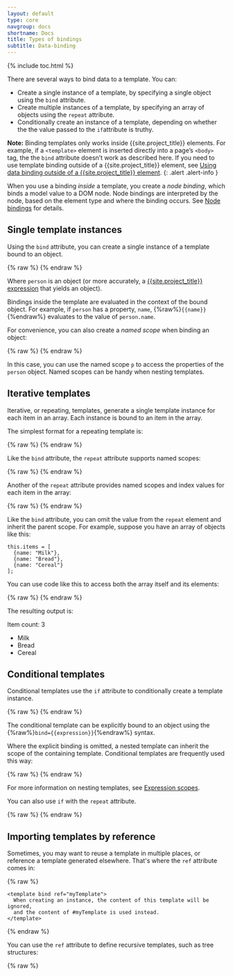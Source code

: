 ```yaml
---
layout: default
type: core
navgroup: docs
shortname: Docs
title: Types of bindings
subtitle: Data-binding
---
```


{% include toc.html %}

There are several ways to bind data to a template. You can:

*   Create a single instance of a template, by specifying a single object using the `bind` attribute.
*   Create multiple instances of a template, by specifying an array of objects using the `repeat`
     attribute.
*   Conditionally create an instance of a template, depending on whether the the value passed to the `if`attribute is truthy.

**Note:** Binding templates only works inside {{site.project_title}} elements. For example, if a
`<template>` element is inserted directly into a page’s `<body>` tag, the the `bind` attribute
doesn’t work as described here. If you need to use template binding outside of a
{{site.project_title}} element, see [Using data binding outside of a {{site.project_title}} element](/docs/polymer/databinding-advanced.html#bindingoutside).
{: .alert .alert-info }

When you use a binding _inside_ a template, you create a _node binding_, which binds a model value to a
DOM node. Node bindings are interpreted by the node, based on the element type and where the binding
occurs. See [Node bindings](#node-bindings) for details.

## Single template instances

Using the `bind` attribute, you can create a single instance of a template bound to an object.

{% raw %}
    <template bind="{{ person }}">
      This template can bind to the person object’s properties, like
      {{ name }}.
    </template>
{% endraw %}

Where `person` is an object (or more accurately, a [{{site.project_title}} expression](#expressions) that yields an object).

Bindings inside the template are evaluated in the context of the bound object. For example,
if `person` has a property, `name`, {%raw%}`{{name}}`{%endraw%} evaluates to the value of `person.name`.

For convenience, you can also create a _named scope_ when binding an object:

{% raw %}
    <template bind="{{ person as p}}">
      This template uses a named scope to access properties, like
      {{ p.name }}.
    </template>
{% endraw %}

In this case, you can use the named scope `p` to access the properties of the `person` object.
Named scopes can be handy when nesting templates.



## Iterative templates

Iterative, or repeating, templates, generate a single template instance for each item in
an array. Each instance is bound to an item in the array.

The simplest format for a repeating template is:

{% raw %}
    <template repeat="{{ array }}">
      Creates an instance with {{ bindings }} for every element in the array collection.
    </template>
{% endraw %}

Like the `bind` attribute, the `repeat` attribute supports named scopes:

{% raw %}
    <template repeat="{{ user in users }}">
      {{user.name}}
    </template>
{% endraw %}

Another of the `repeat` attribute provides named scopes and index values for each
item in the array:

{% raw %}
    <template repeat="{{ user, userIndex in users }}">
      <template repeat="{{ userFile, userFileIndex in user }}">
        {{ userIndex }}:{{ userFileIndex }}.{{ userFile }}
      </template>
    </template>
{% endraw %}

Like the `bind` attribute, you can omit the value from the `repeat` element and inherit the
parent scope. For example, suppose you have an array of objects like this:

    this.items = [
      {name: "Milk"},
      {name: "Bread"},
      {name: "Cereal"}
    ];

You can use code like this to access both the array itself and its elements:

{% raw %}
    <template bind="{{items}}">
      // {{length}} evaluates as items.length
      <p>Item count: {{length}}</p>
      <ul>
      <template repeat>
        // {{name}} here evaluates as the name of a single item
        <li>{{name}}</li>
      </template>
      </ul>
    </template>
{% endraw %}

The resulting output is:

Item count: 3

*   Milk
*   Bread
*   Cereal


## Conditional templates

Conditional templates use the `if` attribute to conditionally create a template instance.

{% raw %}
    <template if="{{ conditionalValue }}">
      Binds if and only if conditionalValue is truthy.
    </template>
{% endraw %}

The conditional template can be explicitly bound to an object using the
{%raw%}`bind={{expression}}`{%endraw%} syntax.

Where the explicit binding is omitted, a nested template can inherit the scope of
the containing template. Conditional templates are frequently used this way:

{% raw %}
    <template bind="{{ myOptions as m }}">
      <template if="{{ m.showCounter }}">
        <div>Counter: {{ m.counter }}</div>
      </template>
    </template>
{% endraw %}

For more information on nesting templates, see [Expression scopes](#expression-scopes).

You can also use `if` with the  `repeat` attribute.

{% raw %}
    <template bind="{{ myList as list }}">
      <template repeat="{{items in list.items}}" if="{{ list.showItems }}">
        <li>{{ item.name }}</li>
      </template>
    </template>
{% endraw %}

## Importing templates by reference

Sometimes, you may want to reuse a template in multiple places, or reference a template generated elsewhere.
That's where the `ref` attribute comes in:

{% raw %}
    <template id="myTemplate">
      Used by any template which refers to this one by the ref attribute
    </template>

    <template bind ref="myTemplate">
      When creating an instance, the content of this template will be ignored,
      and the content of #myTemplate is used instead.
    </template>
{% endraw %}

You can use the `ref` attribute to define recursive templates, such as tree structures:

{% raw %}
    <template>
      <ul>
      <template repeat="{{ items }}" id="t">
        <li>{{name}}
        <ul>
          <template ref="t" repeat="{{ children }}"></template>
        </ul>
      </li>
    </template>
{% endraw %}

In addition, you can bind to the `ref` attribute _itself_, to choose templates dynamically:

{% raw %}
    <template bind ref="{{node.nodeType}}"></template>
{% endraw %}

## Node bindings

Node bindings are created for each binding in the contents of a template. A node binding creates a named relationship between a model value and a DOM node.

How nodes interpret bindings depends on the _type of element_, and the _binding name_. In {{site.project_title}}, the binding name is based on where the binding appears in the markup:

* A binding in the text content of an element, such as {%raw%}`<span>{{someText}}</span>`{%endraw%}, uses the name `textContent`.
* A binding in an element's attribute value, such as {%raw%}`<span style="{{someStyles}}">`{%endraw%} uses the name of the attribute as the name of the binding.


### Binding to text

If a binding occurs between tags, it creates a `textContent` binding to the element.

{% raw %}
    <p>This paragraph has some {{adjective}} text.</p>
{% endraw %}

All text nodes treat a `textContent` bindingas a one-way binding: changing the model changes the bound node, but imperatively changing the DOM value does _not_ update the model.

### Binding to attributes

When you bind to an attribute, the binding takes the attribute's name. For example, the following binding uses the name `style`.

{% raw %}
    <span style="color: {{myColor}}">Colorful text!</span>
{% endraw %}

How these bindings work depends on the element being bound:

- For _most_ standard DOM elements, these bindings form one-way bindings to the attribute. For example, changing the `myColor` property updates the color of the element, but imperatively changing the `style` attribute _doesn't_ update the `myColor` property.

- The form input elements `input`, `option`, `select`, and `textarea` support two-way bindings for certain attributes.

- {{site.project_title}} elements support two-way bindings to published properties. If you publish a property using the `attributes` attribute or a `publish` block, it's available for two-way data binding.

- Custom elements are also free to interpret bindings in other ways. For example, a non-{{site.project_title}} element could use the underlying [Node.bind](node_bind.html) library to override the default handling of named bindings.

### Binding to input values

Two-way bindings are supported as a special case on some user input elements. Specifically, the following attributes support two-way bindings:

- `input` element: `value` and `checked` attributes.
- `option` element: `value` attribute.
- `select` element: `selectedIndex` and `value` attributes.
- `textarea` element: `value` attribute.

### Binding to {{site.project_title}} published properties

When you bind to a [published property](polymer.html#published-properties) on a {{site.project_title}} element, you get a two-way binding to the property.

In the following sample, the `intro-tag` binds to a published property on the `say-hello` element:

{% raw %}
    <!-- say-hello element publishes the 'name' property -->
    <polymer-element name="say-hello" attributes="name">
      <template>
        Hello, <b>{{name}}</b>!
      </template>
      <script>
        Polymer('say-hello', {
          ready: function() {
            this.name = 'Stranger'
          }
        });
        </script>
    </polymer-element>
    <polymer-element name="intro-tag" noscript>
      <template>
        <!-- bind yourName to the published property, name -->
        <p><say-hello name="{{yourName}}"></say-hello></p>
        <!-- bind yourName to the value attribute -->
        <p>What's your name? <input value="{{yourName}}" placeholder="Enter name..."></p>
      </template>
    </polymer-element>

    <intro-tag></intro-tag>
{% endraw %}

Here, `yourName` is bound to _both_ the `say-hello` element's `name` property and
the `input` element's `value` attribute. Both bindings are two-way, so when the user enters
a name, it's pushed into the `say-hello` element's `name` property. If you change the
value of the `name` property, the value is pushed into the `input` element.

**Note:** The `intro-tag` element doesn't define a `yourName` property. In this case, the data
binding system creates the property automatically.
{: .alert .alert-info }


#### Binding objects and arrays to published properties

Most of the examples show data binding with simple string values,
but {{site.project_title}} lets you bind references between elements
using published properties.

Let's modify the `name-tag` example to take an object instead of individual
properties.

    <polymer-element name="name-tag" attributes="person">
      <template>
        Hello! My name is <span style="color:"{%raw%}{{person.nameColor}}{%endraw%}">
        {%raw%}{{person.name}}{%endraw%}</span>
      </template>
      <script>
        Polymer('name-tag', {
          created: function() {
            this.person = {
              name: "Scott",
              nameColor: "orange"
            }
          }
        });
      </script>
    </polymer-element>

Now, imagine we make a new component called `<visitor-creds>` that uses `name-tag`:

    <polymer-element name="visitor-creds">
      <template>
        <name-tag person="{%raw%}{{person}}{%endraw%}"></name-tag>
      </template>
      <script>
        Polymer('visitor-creds', {
          created: function() {
            this.person = {
              name: "Scott2",
              nameColor: "red"
            }
          }
        });
      </script>
    </polymer-element>

When an instance of `<visitor-creds>` is created, its `person` property (an object)
is also bound to `<name-tag>`'s `person` property. Now both components are using
the same `person` object.



### Conditional attributes

For boolean attributes, you can control whether or not the attribute appears using the special conditional attribute syntax:

{% raw %}
<pre class="prettyprint">
<var>attribute</var>?={{ <var>boolean-expression</var> }}
</pre>
{%endraw%}

If _boolean-expression_ is truthy, _attribute_  appears in the markup; otherwise it is omitted. For example:

{% raw %}
    <span hidden?="{{ isHidden }}">This may or may not be hidden.</span>
{% endraw %}

### One-time bindings

{% include experimental.html %}

Sometimes, you may not need dynamic bindings. For these cases, there are one-time bindings.

Anywhere you use {% raw %}`{{}}`{% endraw %} in expressions, you can use double brackets
(`[[]]`) to set up a one-time binding. The binding becomes inactive after {{site.project_title}}
sets its value for the first time.

Example:

    <input type="text" value="this value is inserted once: [[ obj.value ]]">

One time bindings can potentially be a performance win if you don't need the overhead of setting up property observation.
